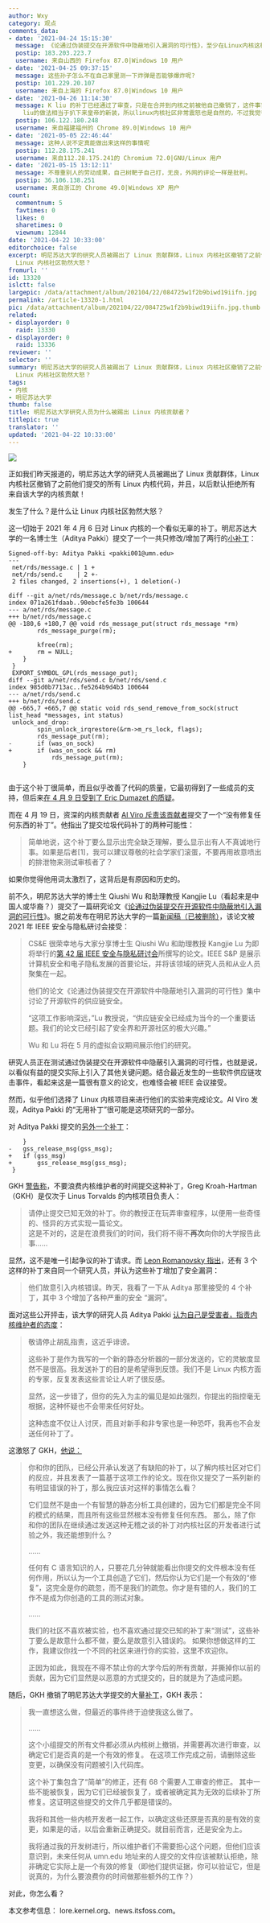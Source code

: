 ```yaml
---
author: Wxy
category: 观点
comments_data:
- date: '2021-04-24 15:15:30'
  message: 《论通过伪装提交在开源软件中隐蔽地引入漏洞的可行性》，至少在Linux内核这样活跃的开源项目里这么做还是十分困难的，也算是证明了开源的优越吧
  postip: 183.203.223.7
  username: 来自山西的 Firefox 87.0|Windows 10 用户
- date: '2021-04-25 09:37:15'
  message: 这些孙子怎么不在自己家里测一下炸弹是否能够爆炸呢?
  postip: 101.229.20.107
  username: 来自上海的 Firefox 87.0|Windows 10 用户
- date: '2021-04-26 11:14:30'
  message: K liu 的补丁已经通过了审查，只是在合并到内核之前被他自己撤销了，这件事实际证明了一个很久之前就有很多人怀疑的事情，现有的内核审查方式能在多大程度上阻止恶意补丁？K
    liu的做法相当于扒下来皇帝的新装，所以linux内核社区非常震怒也是自然的，不过我觉得他们更应该考虑如何去改进审查流程。
  postip: 106.122.180.248
  username: 来自福建福州的 Chrome 89.0|Windows 10 用户
- date: '2021-05-05 22:46:44'
  message: 这种人说不定真能做出来这样的事情呢
  postip: 112.28.175.241
  username: 来自112.28.175.241的 Chromium 72.0|GNU/Linux 用户
- date: '2021-05-15 13:12:11'
  message: 不尊重别人的劳动成果，自己树靶子自己打，无良，外网的评论一样是批判。
  postip: 36.106.138.251
  username: 来自浙江的 Chrome 49.0|Windows XP 用户
count:
  commentnum: 5
  favtimes: 0
  likes: 0
  sharetimes: 0
  viewnum: 12844
date: '2021-04-22 10:33:00'
editorchoice: false
excerpt: 明尼苏达大学的研究人员被踢出了 Linux 贡献群体，Linux 内核社区撤销了之前他们提交的所有 Linux 内核代码，并且，以后默认拒绝所有来自该大学的内核贡献！发生了什么？是什么让
  Linux 内核社区勃然大怒？
fromurl: ''
id: 13320
islctt: false
largepic: /data/attachment/album/202104/22/084725w1f2b9biwd19iifn.jpg
permalink: /article-13320-1.html
pic: /data/attachment/album/202104/22/084725w1f2b9biwd19iifn.jpg.thumb.jpg
related:
- displayorder: 0
  raid: 13330
- displayorder: 0
  raid: 13336
reviewer: ''
selector: ''
summary: 明尼苏达大学的研究人员被踢出了 Linux 贡献群体，Linux 内核社区撤销了之前他们提交的所有 Linux 内核代码，并且，以后默认拒绝所有来自该大学的内核贡献！发生了什么？是什么让
  Linux 内核社区勃然大怒？
tags:
- 内核
- 明尼苏达大学
thumb: false
title: 明尼苏达大学研究人员为什么被踢出 Linux 内核贡献者？
titlepic: true
translator: ''
updated: '2021-04-22 10:33:00'
---
```


![](/data/attachment/album/202104/22/084725w1f2b9biwd19iifn.jpg)


正如我们昨天报道的，明尼苏达大学的研究人员被踢出了 Linux 贡献群体，Linux 内核社区撤销了之前他们提交的所有 Linux 内核代码，并且，以后默认拒绝所有来自该大学的内核贡献！


发生了什么？是什么让 Linux 内核社区勃然大怒？


这一切始于 2021 年 4 月 6 日对 Linux 内核的一个看似无辜的补丁。明尼苏达大学的一名博士生（Aditya Pakki）提交了一个一共只修改/增加了两行的[小补丁](https://lore.kernel.org/lkml/20210407000913.2207831-1-pakki001@umn.edu/)：



```
Signed-off-by: Aditya Pakki <pakki001@umn.edu>
---
 net/rds/message.c | 1 +
 net/rds/send.c    | 2 +-
 2 files changed, 2 insertions(+), 1 deletion(-)

diff --git a/net/rds/message.c b/net/rds/message.c
index 071a261fdaab..90ebcfe5fe3b 100644
--- a/net/rds/message.c
+++ b/net/rds/message.c
@@ -180,6 +180,7 @@ void rds_message_put(struct rds_message *rm)
 		rds_message_purge(rm);
 
 		kfree(rm);
+		rm = NULL;
 	}
 }
 EXPORT_SYMBOL_GPL(rds_message_put);
diff --git a/net/rds/send.c b/net/rds/send.c
index 985d0b7713ac..fe5264b9d4b3 100644
--- a/net/rds/send.c
+++ b/net/rds/send.c
@@ -665,7 +665,7 @@ static void rds_send_remove_from_sock(struct list_head *messages, int status)
 unlock_and_drop:
 		spin_unlock_irqrestore(&rm->m_rs_lock, flags);
 		rds_message_put(rm);
-		if (was_on_sock)
+		if (was_on_sock && rm)
 			rds_message_put(rm);
 	}
 
```

由于这个补丁很简单，而且似乎改善了代码的质量，它最初得到了一些成员的支持，但后来[在 4 月 9 日受到了 Eric Dumazet 的质疑](https://lore.kernel.org/lkml/bd3c84bc-6ae0-63e9-61f2-5cf64a976531@gmail.com/)。


而在 4 月 19 日，资深的内核贡献者 [Al Viro 斥责该贡献者](https://lore.kernel.org/lkml/YH4Aa1zFAWkITsNK@zeniv-ca.linux.org.uk/)提交了一个“没有修复任何东西的补丁”。他指出了提交垃圾代码补丁的两种可能性：



> 
> 简单地说，这个补丁要么显示出完全缺乏理解，要么显示出有人不真诚地行事。如果是后者[1]，我可以建议尊敬的社会学家们滚蛋，不要再用故意喷出的排泄物来测试审核者了？
> 
> 
> 


如果你觉得他用词太激烈了，这背后是有原因和历史的。


前不久，明尼苏达大学的博士生 Qiushi Wu 和助理教授 Kangjie Lu（看起来是中国人或华裔？）提交了一篇研究论文《[论通过伪装提交在开源软件中隐蔽地引入漏洞的可行性](https://github.com/QiushiWu/QiushiWu.github.io/blob/main/papers/OpenSourceInsecurity.pdf)》。据之前发布在明尼苏达大学的一篇[新闻稿（已被删除）](https://cse.umn.edu/cs/news/paper-accepted-ieee-symposium-security-and-privacy-2021)，该论文被 2021 年 IEEE 安全与隐私研讨会接受：



> 
> CS&E 很荣幸地与大家分享博士生 Qiushi Wu 和助理教授 Kangjie Lu 为即将举行的[第 42 届 IEEE 安全与隐私研讨会](https://www.ieee-security.org/TC/SP2021/program-papers.html)所撰写的论文。IEEE S&P 是展示计算机安全和电子隐私发展的首要论坛，并将该领域的研究人员和从业人员聚集在一起。
> 
> 
> 他们的论文《论通过伪装提交在开源软件中隐蔽地引入漏洞的可行性》集中讨论了开源软件的供应链安全。
> 
> 
> “这项工作影响深远，”Lu 教授说，“供应链安全已经成为当今的一个重要话题。我们的论文已经引起了安全界和开源社区的极大兴趣。”
> 
> 
> Wu 和 Lu 将在 5 月的虚拟会议期间展示他们的研究。
> 
> 
> 


研究人员正在测试通过伪装提交在开源软件中隐蔽引入漏洞的可行性，也就是说，以看似有益的提交实际上引入了其他关键问题。结合最近发生的一些软件供应链攻击事件，看起来这是一篇很有意义的论文，也难怪会被 IEEE 会议接受。


然而，似乎他们选择了 Linux 内核项目来进行他们的实验来完成论文。Al Viro 发现，Aditya Pakki 的“无用补丁”很可能是这项研究的一部分。


对 Aditya Pakki 提交的[另外一个补丁](https://lore.kernel.org/linux-nfs/20210407001658.2208535-1-pakki001@umn.edu/)：



```
 	}
-	gss_release_msg(gss_msg);
+	if (gss_msg)
+		gss_release_msg(gss_msg);
 }
```

GKH [警告称](https://lore.kernel.org/linux-nfs/YH5%2Fi7OvsjSmqADv@kroah.com/)，不要浪费内核维护者的时间提交这种补丁，Greg Kroah-Hartman（GKH）是仅次于 Linus Torvalds 的内核项目负责人：



> 
> 请停止提交已知无效的补丁。你的教授正在玩弄审查程序，以便用一些奇怪的、怪异的方式实现一篇论文。  
> 这是不对的，这是在浪费我们的时间，我们将不得不**再次**向你的大学报告此事……
> 
> 
> 


显然，这不是唯一引起争议的补丁请求。而 [Leon Romanovsky 指出](https://lore.kernel.org/linux-nfs/YH+zwQgBBGUJdiVK@unreal/)，还有 3 个这样的补丁来自同一个研究人员，并认为这些补丁增加了安全漏洞： 






> 他们故意引入内核错误。昨天，我看了一下从 Aditya 那里接受的 4 个补丁，其中 3 个增加了各种严重的安全 “漏洞”。


面对这些公开抨击，该大学的研究人员 Aditya Pakki [认为自己是受害者，指责内核维护者的态度](https://lore.kernel.org/linux-nfs/YH%2FfM%2FTsbmcZzwnX@kroah.com/)：



> 
> 敬请停止胡乱指责，这近乎诽谤。
> 
> 
> 这些补丁是作为我写的一个新的静态分析器的一部分发送的，它的灵敏度显然不是很高。我发送补丁的目的是希望得到反馈。我们不是 Linux 内核方面的专家，反复发表这些言论让人听了很反感。
> 
> 
> 显然，这一步错了，但你的先入为主的偏见是如此强烈，你提出的指控毫无根据，这种怀疑也不会带来任何好处。
> 
> 
> 这种态度不仅让人讨厌，而且对新手和非专家也是一种恐吓，我再也不会发送任何补丁了。
> 
> 
> 


这激怒了 GKH，[他说：](https://lore.kernel.org/linux-nfs/YH%2FfM%2FTsbmcZzwnX@kroah.com/)



> 
> 你和你的团队，已经公开承认发送了有缺陷的补丁，以了解内核社区对它们的反应，并且发表了一篇基于这项工作的论文。现在你又提交了一系列新的有明显错误的补丁，那么我应该对这样的事情怎么看？
> 
> 
> 它们显然不是由一个有智慧的静态分析工具创建的，因为它们都是完全不同的模式的结果，而且所有这些显然根本没有修复任何东西。 那么，除了你和你的团队在继续通过发送这种无稽之谈的补丁对内核社区的开发者进行试验之外，我还能想到什么？
> 
> 
> ……
> 
> 
> 任何有 C 语言知识的人，只要花几分钟就能看出你提交的文件根本没有任何作用，所以认为一个工具创造了它们，然后你认为它们是一个有效的“修复”，这完全是你的疏忽，而不是我们的疏忽。你才是有错的人，我们的工作不是成为你创造的工具的测试对象。
> 
> 
> ……
> 
> 
> 我们的社区不喜欢被实验，也不喜欢通过提交已知的补丁来“测试”，这些补丁要么是故意什么都不做，要么是故意引入错误的。 如果你想做这样的工作，我建议你找一个不同的社区来进行你的实验，这里不欢迎你。
> 
> 
> 正因为如此，我现在不得不禁止你的大学今后的所有贡献，并撕掉你以前的贡献，因为它们显然是以恶意的方式提交的，目的就是为了造成问题。
> 
> 
> 


随后，GKH 撤销了明尼苏达大学提交的大量[补丁](https://lore.kernel.org/lkml/20210421130105.1226686-1-gregkh@linuxfoundation.org/)，GKH 表示：



> 
> 我一直想这么做，但最近的事件终于迫使我这么做了。
> 
> 
> ……
> 
> 
> 这个小组提交的所有文件都必须从内核树上撤销，并需要再次进行审查，以确定它们是否真的是一个有效的修复。 在这项工作完成之前，请删除这些变更，以确保没有问题被引入代码库。
> 
> 
> 这个补丁集包含了“简单”的修正，还有 68 个需要人工审查的修正。 其中一些不能被恢复，因为它们已经被恢复了，或者被确定其为无效的后续补丁所修复。这证明这些提交的文件几乎都是错误的。
> 
> 
> 我将和其他一些内核开发者一起工作，以确定这些还原是否真的是有效的变更，如果是的话，以后会重新正确提交。就目前而言，还是安全为上。
> 
> 
> 我将通过我的开发树进行，所以维护者们不需要担心这个问题，但他们应该意识到，未来任何从 umn.edu 地址来的人提交的文件应该被默认拒绝，除非确定它实际上是一个有效的修复（即他们提供证据，你可以验证它，但是说真的，为什么要浪费你的时间做那些额外的工作？）
> 
> 
> 


对此，你怎么看？


本文参考信息： lore.kernel.org、news.itsfoss.com。